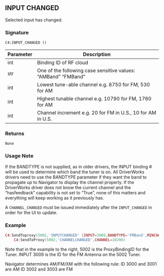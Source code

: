 ## INPUT CHANGED

Selected input has changed.


### Signature

`C4:INPUT_CHANGED ()`


| Parameter | Description |
| --- | --- |
| int | Binding ID of RF cloud |
| str | One of the following case sensitive values: “AMBand”  “FMBand” |
| int | Lowest tune-able channel e.g. 8750 for FM, 530 for AM |
| int | Highest tunable channel e.g. 10790 for FM, 1760 for AM |
| int | Channel increment e.g. 20 for FM in U.S., 10 for AM in U.S. |


### Returns

`None`


### Usage Note

If the BANDTYPE is not supplied, as in older drivers, the INPUT binding # will be used to determine which band the tuner is on. All DriverWorks drivers need to use the BANDTYPE parameter if they want the band to propagate up to Navigator to display the channel properly. If the DriverWorks driver does not know the current channel and the “hasfeedback” capability is not set to “True”, none of this matters and everything will keep working as it previously has.

A `CHANNEL_CHANGED` must be issued immediately after the `INPUT_CHANGED` in order for the UI to update. 

### Example

```lua
C4:SendToproxy(5002,'INPUTCHANGED' {INPUT=3009,BANDTYPE='FMBand',MINCHANNEL=8750,MAXCHANNEL=10790,CHANNELSPACING=20})
    C4:SendToProxy(5002,'CHANNELCHANGED',CHANNEL=10290)
```

Note that in the example to the right, 5002 is the ProxyBindingID for the Tuner. INPUT 3009 is the ID for the FM Antenna on the 5002 Tuner.

Navigator determines AM/FM/XM with the following rule:
ID 3000 and 3001 are AM
ID 3002 and 3003 are FM
